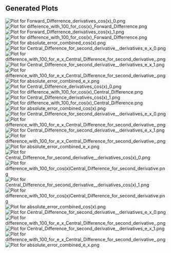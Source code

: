 
## Generated Plots
![Plot for Forward_Differrence_derivatives_cos(x)_0.png](1.4.1a_plots/derivatives/Forward_Differrence_derivatives_cos(x)_0.png)
![Plot for difference_with_100_for_cos(x)_Forward_Differrence.png](1.4.1a_plots/absolute_errors/difference_with_100_for_cos(x)_Forward_Differrence.png)
![Plot for Forward_Differrence_derivatives_cos(x)_1.png](1.4.1a_plots/derivatives/Forward_Differrence_derivatives_cos(x)_1.png)
![Plot for difference_with_100_for_cos(x)_Forward_Differrence.png](1.4.1a_plots/absolute_errors/difference_with_100_for_cos(x)_Forward_Differrence.png)
![Plot for absolute_error_combined_cos(x).png](1.4.1a_plots/absolute_errors/absolute_error_combined_cos(x).png)
![Plot for Central_Difference_for_second_derivative__derivatives_e_x_0.png](1.4.1a_plots/derivatives/Central_Difference_for_second_derivative__derivatives_e_x_0.png)
![Plot for difference_with_100_for_e_x_Central_Difference_for_second_derivative_.png](1.4.1a_plots/absolute_errors/difference_with_100_for_e_x_Central_Difference_for_second_derivative_.png)
![Plot for Central_Difference_for_second_derivative__derivatives_e_x_1.png](1.4.1a_plots/derivatives/Central_Difference_for_second_derivative__derivatives_e_x_1.png)
![Plot for difference_with_100_for_e_x_Central_Difference_for_second_derivative_.png](1.4.1a_plots/absolute_errors/difference_with_100_for_e_x_Central_Difference_for_second_derivative_.png)
![Plot for absolute_error_combined_e_x.png](1.4.1a_plots/absolute_errors/absolute_error_combined_e_x.png)
![Plot for Central_Difference_derivatives_cos(x)_0.png](1.4.1a_plots/derivatives/Central_Difference_derivatives_cos(x)_0.png)
![Plot for difference_with_100_for_cos(x)_Central_Difference.png](1.4.1a_plots/absolute_errors/difference_with_100_for_cos(x)_Central_Difference.png)
![Plot for Central_Difference_derivatives_cos(x)_1.png](1.4.1a_plots/derivatives/Central_Difference_derivatives_cos(x)_1.png)
![Plot for difference_with_100_for_cos(x)_Central_Difference.png](1.4.1a_plots/absolute_errors/difference_with_100_for_cos(x)_Central_Difference.png)
![Plot for absolute_error_combined_cos(x).png](1.4.1a_plots/absolute_errors/absolute_error_combined_cos(x).png)
![Plot for Central_Difference_for_second_derivative__derivatives_e_x_0.png](1.4.1a_plots/derivatives/Central_Difference_for_second_derivative__derivatives_e_x_0.png)
![Plot for difference_with_100_for_e_x_Central_Difference_for_second_derivative_.png](1.4.1a_plots/absolute_errors/difference_with_100_for_e_x_Central_Difference_for_second_derivative_.png)
![Plot for Central_Difference_for_second_derivative__derivatives_e_x_1.png](1.4.1a_plots/derivatives/Central_Difference_for_second_derivative__derivatives_e_x_1.png)
![Plot for difference_with_100_for_e_x_Central_Difference_for_second_derivative_.png](1.4.1a_plots/absolute_errors/difference_with_100_for_e_x_Central_Difference_for_second_derivative_.png)
![Plot for absolute_error_combined_e_x.png](1.4.1a_plots/absolute_errors/absolute_error_combined_e_x.png)
![Plot for Central_Difference_for_second_derivative__derivatives_cos(x)_0.png](1.4.1a_plots/derivatives/Central_Difference_for_second_derivative__derivatives_cos(x)_0.png)
![Plot for difference_with_100_for_cos(x)_Central_Difference_for_second_derivative_.png](1.4.1a_plots/absolute_errors/difference_with_100_for_cos(x)_Central_Difference_for_second_derivative_.png)
![Plot for Central_Difference_for_second_derivative__derivatives_cos(x)_1.png](1.4.1a_plots/derivatives/Central_Difference_for_second_derivative__derivatives_cos(x)_1.png)
![Plot for difference_with_100_for_cos(x)_Central_Difference_for_second_derivative_.png](1.4.1a_plots/absolute_errors/difference_with_100_for_cos(x)_Central_Difference_for_second_derivative_.png)
![Plot for absolute_error_combined_cos(x).png](1.4.1a_plots/absolute_errors/absolute_error_combined_cos(x).png)
![Plot for Central_Difference_for_second_derivative__derivatives_e_x_0.png](1.4.1a_plots/derivatives/Central_Difference_for_second_derivative__derivatives_e_x_0.png)
![Plot for difference_with_100_for_e_x_Central_Difference_for_second_derivative_.png](1.4.1a_plots/absolute_errors/difference_with_100_for_e_x_Central_Difference_for_second_derivative_.png)
![Plot for Central_Difference_for_second_derivative__derivatives_e_x_1.png](1.4.1a_plots/derivatives/Central_Difference_for_second_derivative__derivatives_e_x_1.png)
![Plot for difference_with_100_for_e_x_Central_Difference_for_second_derivative_.png](1.4.1a_plots/absolute_errors/difference_with_100_for_e_x_Central_Difference_for_second_derivative_.png)
![Plot for absolute_error_combined_e_x.png](1.4.1a_plots/absolute_errors/absolute_error_combined_e_x.png)

